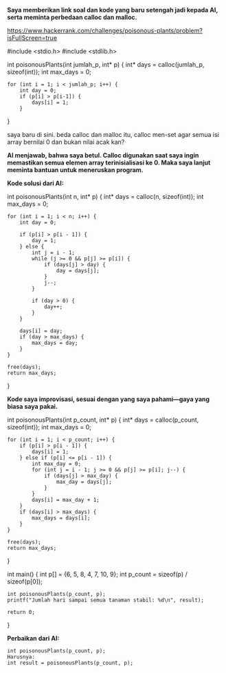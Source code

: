 **Saya memberikan link soal dan kode yang baru setengah jadi kepada AI, serta meminta perbedaan calloc dan malloc.**

https://www.hackerrank.com/challenges/poisonous-plants/problem?isFullScreen=true

#include <stdio.h>
#include <stdlib.h>

int poisonousPlants(int jumlah_p, int* p) {
    int* days = calloc(jumlah_p, sizeof(int));
    int max_days = 0;

    for (int i = 1; i < jumlah_p; i++) {
        int day = 0;
        if (p[i] > p[i-1]) {
            days[i] = 1;
        }
}

saya baru di sini. beda calloc dan malloc itu, calloc men-set agar semua isi array bernilai 0 dan bukan nilai acak kan?


**AI menjawab, bahwa saya betul. Calloc digunakan saat saya ingin memastikan semua elemen array terinisialisasi ke 0. Maka saya lanjut meminta bantuan untuk meneruskan program.**


**Kode solusi dari AI:**

int poisonousPlants(int n, int* p) {
    int* days = calloc(n, sizeof(int));
    int max_days = 0;

    for (int i = 1; i < n; i++) {
        int day = 0;

        if (p[i] > p[i - 1]) {
            day = 1;
        } else {
            int j = i - 1;
            while (j >= 0 && p[j] >= p[i]) {
                if (days[j] > day) {
                    day = days[j];
                }
                j--;
            }

            if (day > 0) {
                day++;
            }
        }

        days[i] = day;
        if (day > max_days) {
            max_days = day;
        }
    }

    free(days);
    return max_days;
}


**Kode saya improvisasi, sesuai dengan yang saya pahami—gaya yang biasa saya pakai.**

int poisonousPlants(int p_count, int* p) {
    int* days = calloc(p_count, sizeof(int));
    int max_days = 0;

    for (int i = 1; i < p_count; i++) {
        if (p[i] > p[i - 1]) {
            days[i] = 1;
        } else if (p[i] <= p[i - 1]) {
            int max_day = 0;
            for (int j = i - 1; j >= 0 && p[j] >= p[i]; j--) {
                if (days[j] > max_day) {
                    max_day = days[j];
                }
            }
            days[i] = max_day + 1;
        }
        if (days[i] > max_days) {
            max_days = days[i];
        }
    }

    free(days);
    return max_days;
}

int main() {
    int p[] = {6, 5, 8, 4, 7, 10, 9};
    int p_count = sizeof(p) / sizeof(p[0]);

    int poisonousPlants(p_count, p);
    printf("Jumlah hari sampai semua tanaman stabil: %d\n", result);

    return 0;
}

**Perbaikan dari AI:**

    int poisonousPlants(p_count, p);
    Harusnya:
    int result = poisonousPlants(p_count, p);
